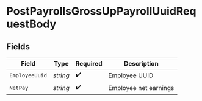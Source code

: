# PostPayrollsGrossUpPayrollUuidRequestBody


## Fields

| Field                 | Type                  | Required              | Description           |
| --------------------- | --------------------- | --------------------- | --------------------- |
| `EmployeeUuid`        | *string*              | :heavy_check_mark:    | Employee UUID         |
| `NetPay`              | *string*              | :heavy_check_mark:    | Employee net earnings |